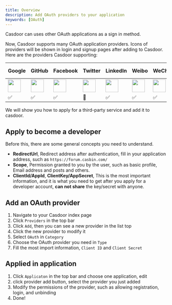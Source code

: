 ```yaml
---
title: Overview
description: Add OAuth providers to your application
keywords: [OAuth]
---
```


Casdoor can uses other OAuth applications as a sign in method.

Now, Casdoor supports many OAuth application providers. Icons of providers will be shown in login and signup pages after adding to Casdoor. Here are the providers Casdoor supporting:

|Google|GitHub|Facebook| Twitter | LinkedIn | Weibo | WeChat | Tencent QQ | Dingtalk | Baidu | Infoflow | Gitee | Steam | Okta | Email | SMS |
| -- | -- | -- | -- | -- | -- | -- | -- | -- | -- | -- | -- | -- | -- | -- | -- |
|<img src="https://cdn.casbin.org/img/social_google.png" width="40"></img>|[<img src="https://cdn.casbin.org/img/social_github.png" width="40"></img>](/docs/provider/oauth/github)|<img src="https://cdn.casbin.org/img/social_facebook.png" width="40"></img>|<img src="https://cdn.casbin.org/img/social_twitter.png" width="40"></img> |<img src="https://cdn.casbin.org/img/social_linkedin.png" width="40"></img>| <img src="https://cdn.casbin.org/img/social_weibo.png" width="40"></img> | <img src="https://cdn.casbin.org/img/social_wechat.png" width="40"></img> | <img src="https://cdn.casbin.org/img/social_qq.png" width="40"></img> | <img src="https://cdn.casbin.org/img/social_dingtalk.png" width="40"></img> | <img src="https://cdn.casbin.org/img/social_baidu.png" width="40"></img>| <img src="https://cdn.casbin.org/img/social_infoflow.png" width="40"></img> | <img src="https://cdn.casbin.org/img/social_gitee.png" width="40"></img> | <img src="https://cdn.casbin.org/img/social_steam.png" width="40"></img> | <img src="https://cdn.casbin.org/img/social_okta.png" width="40"></img> | <img src="https://cdn.casbin.org/img/social_mail.png" width="40"></img> | <img src="https://cdn.casbin.org/img/social_msg.png" width="40"></img> |
|✅|✅|✅|🚧|✅|✅|✅|✅|✅|✅|✅|✅|✅|✅|✅|✅|

We will show you how to apply for a third-party service and add it to casdoor.

## Apply to become a developer

Before this, there are some general concepts you need to understand.

- **RedirectUrl**, Redirect address after authentication, fill in your application address, such as `https://forum.casbin.com/`
- **Scope**, Permission granted to you by the user, such as basic profile, Email address and posts and others.
- **ClientId/AppId**, **ClientKey/AppSecret**, This is the most important information, and it is what you need to get after you apply for a developer account, **can not share** the key/secret with anyone.


## Add an OAuth provider

1. Navigate to your Casdoor index page
2. Click `Providers` in the top bar
3. Click `Add`, then you can see a new provider in the list top
4. Click the new provider to modify it
5. Select `OAuth` in  `Category`
6. Choose the OAuth provider you need in `Type`
7. Fill the most import information, `Client ID` and `Client Secret`

## Applied in application

1. Click `Applicaton` in the top bar and choose one application, edit
2. click provider add button, select the provider you just added
3. Modify the permissions of the provider, such as allowing registration, login, and unbinding
4. Done!